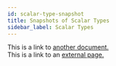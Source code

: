 ```yaml
---
id: scalar-type-snapshot
title: Snapshots of Scalar Types
sidebar_label: Scalar Types
---
```


This is a link to [another document.](doc3.md)  
This is a link to an [external page.](http://www.example.com)
